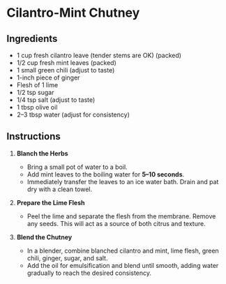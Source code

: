 # Cilantro-Mint Chutney

## Ingredients
- 1 cup fresh cilantro leave (tender stems are OK) (packed)  
- 1/2 cup fresh mint leaves (packed)  
- 1 small green chili (adjust to taste)  
- 1-inch piece of ginger  
- Flesh of 1 lime
- 1/2 tsp sugar  
- 1/4 tsp salt (adjust to taste)  
- 1 tbsp olive oil  
- 2–3 tbsp water (adjust for consistency)  

## Instructions

1. **Blanch the Herbs**
   - Bring a small pot of water to a boil.  
   - Add mint leaves to the boiling water for **5–10 seconds**.  
   - Immediately transfer the leaves to an ice water bath. Drain and pat dry with a clean towel.

2. **Prepare the Lime Flesh**
   - Peel the lime and separate the flesh from the membrane. Remove any seeds. This will act as a source of both citrus and texture.

3. **Blend the Chutney**
   - In a blender, combine blanched cilantro and mint, lime flesh, green chili, ginger, sugar, and salt.  
   - Add the oil for emulsification and blend until smooth, adding water gradually to reach the desired consistency.
